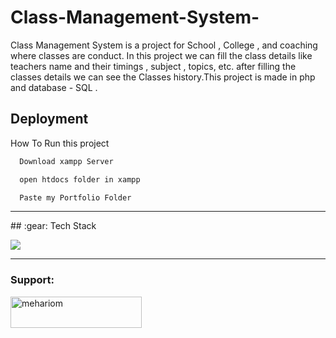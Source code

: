# Class-Management-System-
Class Management System is a project for School , College , and coaching where classes are conduct. In this project we can fill the class details like teachers name and their timings , subject , topics, etc. after filling the classes details we can see the Classes history.This project is made in php and database - SQL . 



## Deployment

How To Run this project 

```bash
  Download xampp Server
```
```bash
  open htdocs folder in xampp
```
```bash
  Paste my Portfolio Folder
```
<hr>
## :gear: Tech Stack
<p align="left">
  <a href="https://skillicons.dev">
    <img src="https://skillicons.dev/icons?i=php,sql,html,css" />
  </a>
</p>
<hr>





<h3 align="left">Support:</h3>
<p><a href="https://www.buymeacoffee.com/https://www.buymeacoffee.com/MeHariom"> <img align="left" src="https://cdn.buymeacoffee.com/buttons/v2/default-yellow.png" height="50" width="210" alt="mehariom" /></a></p><br><br>



